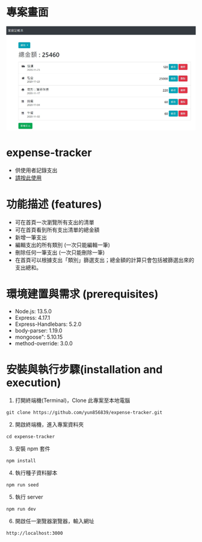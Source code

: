 # 專案畫面
![image](https://github.com/yun856839/expense-tracker/blob/master/expense-tracker.jpg)

# expense-tracker
* 供使用者記錄支出
* [請按此使用](https://limitless-lowlands-55482.herokuapp.com/)

# 功能描述 (features)
* 可在首頁一次瀏覽所有支出的清單
* 可在首頁看到所有支出清單的總金額
* 新增一筆支出
* 編輯支出的所有類別 (一次只能編輯一筆)
* 刪除任何一筆支出 (一次只能刪除一筆)
* 在首頁可以根據支出「類別」篩選支出；總金額的計算只會包括被篩選出來的支出總和。

# 環境建置與需求 (prerequisites)
* Node.js: 13.5.0
* Express: 4.17.1
* Express-Handlebars: 5.2.0
* body-parser: 1.19.0
* mongoose": 5.10.15
* method-override: 3.0.0

# 安裝與執行步驟(installation and execution)
  1. 打開終端機(Terminal)，Clone 此專案至本地電腦
  ```
  git clone https://github.com/yun856839/expense-tracker.git
  ```

  2. 開啟終端機，進入專案資料夾
  ```
  cd expense-tracker
  ```

  3. 安裝 npm 套件
  ```
  npm install
  ```
  4. 執行種子資料腳本
  ```
  npm run seed
  ```

  5. 執行 server
  ```
  npm run dev
  ```

  6. 開啟任一瀏覽器瀏覽器，輸入網址
  ```
  http://localhost:3000
  ```
